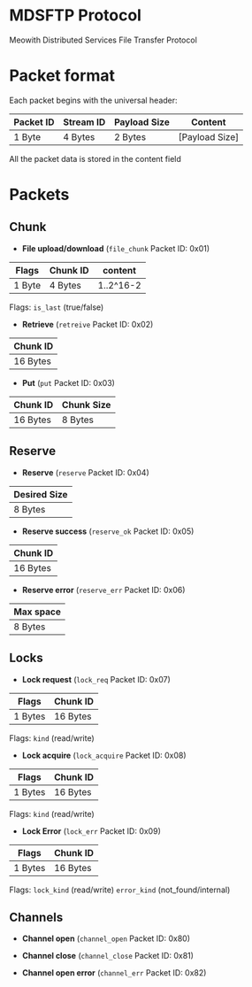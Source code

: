 # MDSFTP Protocol
Meowith Distributed Services File Transfer Protocol

# Packet format

Each packet begins with the universal header:

| Packet ID | Stream ID | Payload Size | Content         |
|-----------|-----------|--------------|-----------------|
| 1 Byte    | 4 Bytes   | 2 Bytes      | \[Payload Size] |

All the packet data is stored in the content field

# Packets

## Chunk

- **File upload/download** (`file_chunk` Packet ID: 0x01)

| Flags  | Chunk ID | content   |
|--------|----------|-----------|
| 1 Byte | 4 Bytes  | 1..2^16-2 |

Flags: `is_last` (true/false)

- **Retrieve** (`retreive` Packet ID: 0x02)

| Chunk ID |
|----------|
| 16 Bytes |

- **Put** (`put` Packet ID: 0x03)

| Chunk ID | Chunk Size |
|----------|------------|
| 16 Bytes | 8 Bytes    |

## Reserve

- **Reserve** (`reserve` Packet ID: 0x04)

| Desired Size |
|--------------|
| 8 Bytes      |

- **Reserve success** (`reserve_ok` Packet ID: 0x05)

| Chunk ID |
|----------|
| 16 Bytes |

- **Reserve error** (`reserve_err` Packet ID: 0x06)

| Max space |
|-----------|
| 8 Bytes   |

## Locks

- **Lock request** (`lock_req` Packet ID: 0x07)

| Flags   | Chunk ID |
|---------|----------|
| 1 Bytes | 16 Bytes |

Flags: `kind` (read/write)

- **Lock acquire** (`lock_acquire` Packet ID: 0x08)

| Flags   | Chunk ID |
|---------|----------|
| 1 Bytes | 16 Bytes |

Flags: `kind` (read/write)

- **Lock Error** (`lock_err` Packet ID: 0x09)

| Flags   | Chunk ID |
|---------|----------|
| 1 Bytes | 16 Bytes |

Flags: `lock_kind` (read/write) `error_kind` (not_found/internal)

## Channels

- **Channel open** (`channel_open` Packet ID: 0x80)

- **Channel close** (`channel_close` Packet ID: 0x81)

- **Channel open error** (`channel_err` Packet ID: 0x82)